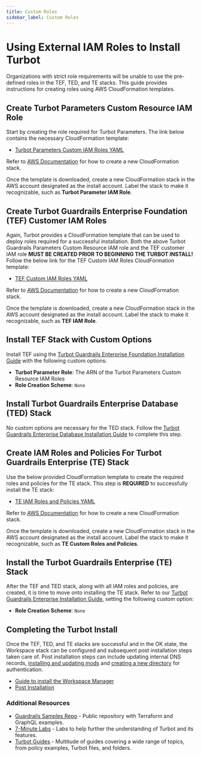 ```yaml
---
title: Custom Roles
sidebar_label: Custom Roles
---
```


# Using External IAM Roles to Install Turbot

Organizations with strict role requirements will be unable to use the
pre-defined roles in the TEF, TED, and TE stacks. This guide provides
instructions for creating roles using AWS CloudFormation templates.

## Create Turbot Parameters Custom Resource IAM Role

Start by creating the role required for Turbot Parameters. The link below
contains the necessary CloudFormation template:

- <a href="https://github.com/turbot/guardrails-samples/blob/master/installation/turbot-parameters-lambda-role.yml" target="_blank">Turbot
  Parameters Custom IAM Roles YAML</a>

Refer to
<a href="https://docs.aws.amazon.com/AWSCloudFormation/latest/UserGuide/cfn-console-create-stack.html" target="_blank">AWS
Documentation</a> for how to create a new CloudFormation stack.

Once the template is downloaded, create a new CloudFormation stack in the AWS
account designated as the install account. Label the stack to make it
recognizable, such as **Turbot Parameter IAM Role**.

## Create Turbot Guardrails Enterprise Foundation (TEF) Customer IAM Roles

Again, Turbot provides a CloudFormation template that can be used to deploy
roles required for a successful installation. Both the above Turbot Guardrails Parameters
Custom Resource IAM role and the TEF customer IAM role **MUST BE CREATED PRIOR
TO BEGINNING THE TURBOT INSTALL!** Follow the below link for the TEF Custom IAM
Roles CloudFormation template:

- <a href="https://github.com/turbot/guardrails-samples/blob/master/installation/tef-custom-iam-roles.yml" target="_blank">TEF
  Custom IAM Roles YAML</a>

Refer to
<a href="https://docs.aws.amazon.com/AWSCloudFormation/latest/UserGuide/cfn-console-create-stack.html" target="_blank">AWS
Documentation</a> for how to create a new CloudFormation stack.

Once the template is downloaded, create a new CloudFormation stack in the AWS
account designated as the install account. Label the stack to make it
recognizable, such as **TEF IAM Role**.

## Install TEF Stack with Custom Options

Install TEF using the
[Turbot Guardrails Enterprise Foundation Installation Guide](enterprise/installation/tef-installation)
with the following custom options:

- **Turbot Parameter Role**: The ARN of the Turbot Parameters Custom Resource
  IAM Roles
- **Role Creation Scheme**: `None`

## Install Turbot Guardrails Enterprise Database (TED) Stack

No custom options are necessary for the TED stack. Follow the
[Turbot Guardrails Enterprise Database Installation Guide](enterprise/installation/ted-installation)
to complete this step.

## Create IAM Roles and Policies For Turbot Guardrails Enterprise (TE) Stack

Use the below provided CloudFormation template to create the required roles and
policies for the TE stack. This step is **REQUIRED** to successfully install the
TE stack:

- <a href="https://github.com/turbot/guardrails-samples/blob/master/installation/te-custom-iam-roles.yml" target="_blank">TE
  IAM Roles and Policies YAML</a>

Refer to
<a href="https://docs.aws.amazon.com/AWSCloudFormation/latest/UserGuide/cfn-console-create-stack.html" target="_blank">AWS
Documentation</a> for how to create a new CloudFormation stack.

Once the template is downloaded, create a new CloudFormation stack in the AWS
account designated as the install account. Label the stack to make it
recognizable, such as **TE Custom Roles and Policies**.

## Install the Turbot Guardrails Enterprise (TE) Stack

After the TEF and TED stack, along with all IAM roles and policies, are created,
it is time to move onto installing the TE stack. Refer to our
[Turbot Guardrails Enterprise Installation Guide](enterprise/installation/te-installation),
setting the following custom option:

- **Role Creation Scheme**: `None`

## Completing the Turbot Install

Once the TEF, TED, and TE stacks are successful and in the OK state, the
Workspace stack can be configured and subsequent post installation steps taken
care of. Post installation steps can include updating internal DNS records,
[installing and updating mods](https://hub.guardrails.turbot.com/#mods) and
[creating a new directory](guides/directories) for authentication.

- [Guide to install the Workspace Manager](enterprise/installation/workspace-manager)
- [Post Installation](enterprise/installation/post-installation)

### Additional Resources

- [Guardrails Samples Repo](https://github.com/turbot/guardrails-samples) - Public
  repository with Terraform and GraphQL examples.
- [7-Minute Labs](7-minute-labs) - Labs to help further the understanding of
  Turbot and its features.
- [Turbot Guides](guides) - Multitude of guides covering a wide range of topics,
  from policy examples, Turbot files, and folders.
